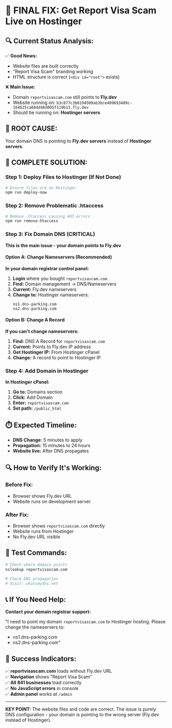 # 🚀 FINAL FIX: Get Report Visa Scam Live on Hostinger

## 🔍 Current Status Analysis:

✅ **Good News:**

- Website files are built correctly
- "Report Visa Scam" branding working
- HTML structure is correct (`<div id="root">` exists)

❌ **Main Issue:**

- Domain `reportvisascam.com` still points to **Fly.dev**
- Website running on: `b3c877c3b0194509ab3bce409693409c-164625ca68dd46d095f119b13.fly.dev`
- Should be running on: **Hostinger servers**

## 🎯 ROOT CAUSE:

Your domain DNS is pointing to **Fly.dev servers** instead of **Hostinger servers**.

## 🚀 COMPLETE SOLUTION:

### Step 1: Deploy Files to Hostinger (If Not Done)

```bash
# Ensure files are on Hostinger
npm run deploy-now
```

### Step 2: Remove Problematic .htaccess

```bash
# Remove .htaccess causing 403 errors
npm run remove-htaccess
```

### Step 3: Fix Domain DNS (CRITICAL)

**This is the main issue - your domain points to Fly.dev**

#### Option A: Change Nameservers (Recommended)

**In your domain registrar control panel:**

1. **Login** where you bought `reportvisascam.com`
2. **Find:** Domain management → DNS/Nameservers
3. **Current:** Fly.dev nameservers
4. **Change to:** Hostinger nameservers:
   ```
   ns1.dns-parking.com
   ns2.dns-parking.com
   ```

#### Option B: Change A Record

**If you can't change nameservers:**

1. **Find:** DNS A Record for `reportvisascam.com`
2. **Current:** Points to Fly.dev IP address
3. **Get Hostinger IP:** From Hostinger cPanel
4. **Change:** A record to point to Hostinger IP

### Step 4: Add Domain in Hostinger

**In Hostinger cPanel:**

1. **Go to:** Domains section
2. **Click:** Add Domain
3. **Enter:** `reportvisascam.com`
4. **Set path:** `/public_html`

## ⏱️ Expected Timeline:

- **DNS Change:** 5 minutes to apply
- **Propagation:** 15 minutes to 24 hours
- **Website live:** After DNS propagates

## 🔍 How to Verify It's Working:

### Before Fix:

- Browser shows Fly.dev URL
- Website runs on development server

### After Fix:

- Browser shows `reportvisascam.com` directly
- Website runs from Hostinger
- No Fly.dev URL visible

## 🧪 Test Commands:

```bash
# Check where domain points
nslookup reportvisascam.com

# Check DNS propagation
# Visit: whatsmydns.net
```

## 📞 If You Need Help:

**Contact your domain registrar support:**

"I need to point my domain `reportvisascam.com` to Hostinger hosting. Please change the nameservers to:

- ns1.dns-parking.com
- ns2.dns-parking.com"

## 🎉 Success Indicators:

✅ **reportvisascam.com** loads without Fly.dev URL  
✅ **Navigation** shows "Report Visa Scam"  
✅ **All 841 businesses** load correctly  
✅ **No JavaScript errors** in console  
✅ **Admin panel** works at `/admin`

---

**KEY POINT:** The website files and code are correct. The issue is purely DNS configuration - your domain is pointing to the wrong server (Fly.dev instead of Hostinger).

